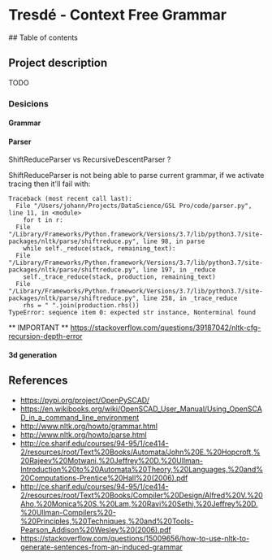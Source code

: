# Tresdé - Context Free Grammar

## Table of contents

## Project description

TODO

### Desicions


#### Grammar 


#### Parser

ShiftReduceParser vs RecursiveDescentParser ?

ShiftReduceParser is not being able to parse current grammar, if we activate tracing then it'll fail with:

```
Traceback (most recent call last):
  File "/Users/johann/Projects/DataScience/GSL Pro/code/parser.py", line 11, in <module>
    for t in r:
  File "/Library/Frameworks/Python.framework/Versions/3.7/lib/python3.7/site-packages/nltk/parse/shiftreduce.py", line 98, in parse
    while self._reduce(stack, remaining_text):
  File "/Library/Frameworks/Python.framework/Versions/3.7/lib/python3.7/site-packages/nltk/parse/shiftreduce.py", line 197, in _reduce
    self._trace_reduce(stack, production, remaining_text)
  File "/Library/Frameworks/Python.framework/Versions/3.7/lib/python3.7/site-packages/nltk/parse/shiftreduce.py", line 258, in _trace_reduce
    rhs = " ".join(production.rhs())
TypeError: sequence item 0: expected str instance, Nonterminal found
```

** IMPORTANT ** https://stackoverflow.com/questions/39187042/nltk-cfg-recursion-depth-error


#### 3d generation

## References

 - https://pypi.org/project/OpenPySCAD/
 - https://en.wikibooks.org/wiki/OpenSCAD_User_Manual/Using_OpenSCAD_in_a_command_line_environment
 - http://www.nltk.org/howto/grammar.html
 - http://www.nltk.org/howto/parse.html
 - http://ce.sharif.edu/courses/94-95/1/ce414-2/resources/root/Text%20Books/Automata/John%20E.%20Hopcroft,%20Rajeev%20Motwani,%20Jeffrey%20D.%20Ullman-Introduction%20to%20Automata%20Theory,%20Languages,%20and%20Computations-Prentice%20Hall%20(2006).pdf
  - http://ce.sharif.edu/courses/94-95/1/ce414-2/resources/root/Text%20Books/Compiler%20Design/Alfred%20V.%20Aho,%20Monica%20S.%20Lam,%20Ravi%20Sethi,%20Jeffrey%20D.%20Ullman-Compilers%20-%20Principles,%20Techniques,%20and%20Tools-Pearson_Addison%20Wesley%20(2006).pdf
  - https://stackoverflow.com/questions/15009656/how-to-use-nltk-to-generate-sentences-from-an-induced-grammar

